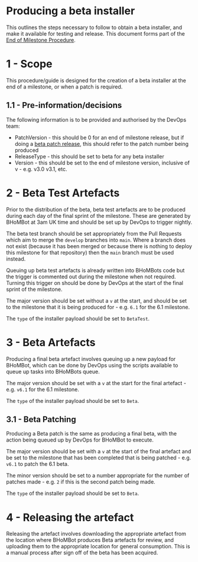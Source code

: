 # Producing a beta installer

This outlines the steps necessary to follow to obtain a beta installer, and make it available for testing and release. This document forms part of the [End of Milestone Procedure](https://bhom.xyz/documentation/DevOps/Operating%20Procedures/End%20of%20milestone%20procedure/).

# 1 - Scope

This procedure/guide is designed for the creation of a beta installer at the end of a milestone, or when a patch is required. 

## 1.1 - Pre-information/decisions

The following information is to be provided and authorised by the DevOps team:

 - PatchVersion - this should be 0 for an end of milestone release, but if doing a [beta patch release](https://bhom.xyz/documentation/DevOps/Operating%20Procedures/Beta%20patching%20procedure/), this should refer to the patch number being produced
 - ReleaseType - this should be set to beta for any beta installer
 - Version - this should be set to the end of milestone version, inclusive of v - e.g. v3.0 v3.1, etc.

# 2 - Beta Test Artefacts

Prior to the distribution of the beta, beta test artefacts are to be produced during each day of the final sprint of the milestone. These are generated by BHoMBot at 3am UK time and should be set up by DevOps to trigger nightly.

The beta test branch should be set appropriately from the Pull Requests which aim to merge the `develop` branches into `main`. Where a branch does not exist (because it has been merged or because there is nothing to deploy this milestone for that repository) then the `main` branch must be used instead.

Queuing up beta test artefacts is already written into BHoMBots code but the trigger is commented out during the milestone when not required. Turning this trigger on should be done by DevOps at the start of the final sprint of the milestone.

The major version should be set without a `v` at the start, and should be set to the milestone that it is being produced for - e.g. `6.1` for the 6.1 milestone.

The `type` of the installer payload should be set to `BetaTest`.

# 3 - Beta Artefacts

Producing a final beta artefact involves queuing up a new payload for BHoMBot, which can be done by DevOps using the scripts available to queue up tasks into BHoMBots queue.

The major version should be set with a `v` at the start for the final artefact - e.g. `v6.1` for the 6.1 milestone.

The `type` of the installer payload should be set to `Beta`.

## 3.1 - Beta Patching

Producing a Beta patch is the same as producing a final beta, with the action being queued up by DevOps for BHoMBot to execute.

The major version should be set with a `v` at the start of the final artefact and be set to the milestone that has been completed that is being patched - e.g. `v6.1` to patch the 6.1 beta.

The minor version should be set to a number appropriate for the number of patches made - e.g. `2` if this is the second patch being made.

The `type` of the installer payload should be set to `Beta`.

# 4 - Releasing the artefact

Releasing the artefact involves downloading the appropriate artefact from the location where BHoMBot produces Beta artefacts for review, and uploading them to the appropriate location for general consumption. This is a manual process after sign off of the beta has been acquired.